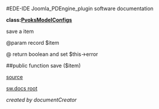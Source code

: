 #EDE-IDE Joomla_PDEngine_plugin
software documentation

**class:[PvoksModelConfigs](../PvoksModelConfigs.md)**



save a item

@param record $item

@ return boolean and set $this->error

##public function save ($item) 


[source](../../../admin/models/configs.php)

[sw.docs root](../)

*created by documentCreator*

